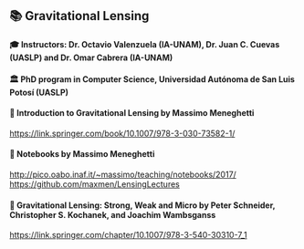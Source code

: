 ## 📚 Gravitational Lensing
#### 🎓 Instructors: Dr. Octavio Valenzuela (IA-UNAM), Dr. Juan C. Cuevas (UASLP) and Dr. Omar Cabrera (IA-UNAM)
#### 🏛 PhD program in Computer Science, Universidad Autónoma de San Luis Potosí (UASLP)

#### 📘 Introduction to Gravitational Lensing by Massimo Meneghetti
https://link.springer.com/book/10.1007/978-3-030-73582-1/

#### 📓 Notebooks by Massimo Meneghetti
http://pico.oabo.inaf.it/~massimo/teaching/notebooks/2017/
https://github.com/maxmen/LensingLectures

#### 📘 Gravitational Lensing: Strong, Weak and Micro by Peter Schneider, Christopher S. Kochanek, and Joachim Wambsganss
https://link.springer.com/chapter/10.1007/978-3-540-30310-7_1

